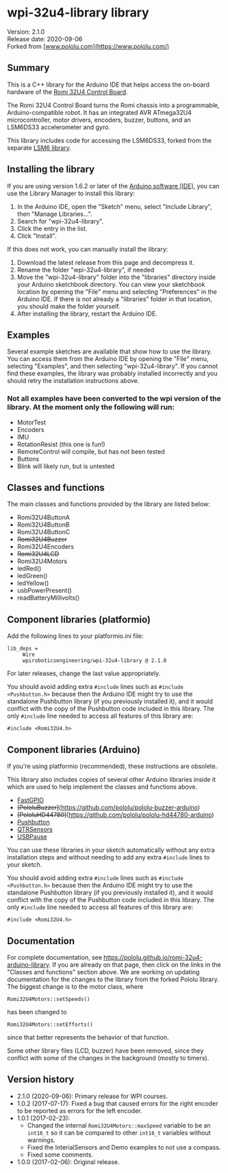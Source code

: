 # wpi-32u4-library library

Version: 2.1.0<br/>
Release date: 2020-09-06<br/>
Forked from [www.pololu.com](https://www.pololu.com/)

## Summary

This is a C++ library for the Arduino IDE that helps access the on-board hardware of the [Romi 32U4 Control Board](https://www.pololu.com/product/3544).

The Romi 32U4 Control Board turns the Romi chassis into a programmable, Arduino-compatible robot.  It has an integrated AVR ATmega32U4 microcontroller, motor drivers, encoders, buzzer, buttons, and an LSM6DS33 accelerometer and gyro.

This library includes code for accessing the LSM6DS33, forked from the separate [LSM6 library](https://github.com/pololu/lsm6-arduino).

## Installing the library

If you are using version 1.6.2 or later of the [Arduino software (IDE)](http://www.arduino.cc/en/Main/Software), you can use the Library Manager to install this library:

1. In the Arduino IDE, open the "Sketch" menu, select "Include Library", then "Manage Libraries...".
2. Search for "wpi-32u4-library".
3. Click the entry in the list.
4. Click "Install".

If this does not work, you can manually install the library:

1. Download the latest release from this page and decompress it.
2. Rename the folder "wpi-32u4-library", if needed
3. Move the "wpi-32u4-library" folder into the "libraries" directory inside your Arduino sketchbook directory. You can view your sketchbook location by opening the "File" menu and selecting "Preferences" in the Arduino IDE.  If there is not already a "libraries" folder in that location, you should make the folder yourself.
4. After installing the library, restart the Arduino IDE.

## Examples

Several example sketches are available that show how to use the library.  You can access them from the Arduino IDE by opening the "File" menu, selecting "Examples", and then selecting "wpi-32u4-library".  If you cannot find these examples, the library was probably installed incorrectly and you should retry the installation instructions above.

### Not all examples have been converted to the wpi version of the library. At the moment only the following will run:

* MotorTest
* Encoders
* IMU
* RotationResist (this one is fun!)
* RemoteControl will compile, but has not been tested
* Buttons
* Blink will likely run, but is untested

## Classes and functions

The main classes and functions provided by the library are listed below:

* Romi32U4ButtonA
* Romi32U4ButtonB
* Romi32U4ButtonC
* ~~Romi32U4Buzzer~~
* Romi32U4Encoders
* ~~Romi32U4LCD~~
* Romi32U4Motors
* ledRed()
* ledGreen()
* ledYellow()
* usbPowerPresent()
* readBatteryMillivolts()

## Component libraries (platformio)

Add the following lines to your platformio.ini file:

~~~{.cpp}
lib_deps = 
     Wire
     wpiroboticsengineering/wpi-32u4-library @ 2.1.0
~~~

For later releases, change the last value appropriately.

You should avoid adding extra `#include` lines such as `#include <Pushbutton.h>` because then the Arduino IDE might try to use the standalone Pushbutton library (if you previously installed it), and it would conflict with the copy of the Pushbutton code included in this library. The only `#include` line needed to access all features of this library are:

~~~{.cpp}
#include <Romi32U4.h>
~~~

## Component libraries (Arduino)

If you're using platformio (recommended), these instructions are obsolete.

This library also includes copies of several other Arduino libraries inside it which are used to help implement the classes and functions above.

* [FastGPIO](https://github.com/pololu/fastgpio-arduino)
* ~~[PololuBuzzer]~~(https://github.com/pololu/pololu-buzzer-arduino)
* ~~[PololuHD44780]~~(https://github.com/pololu/pololu-hd44780-arduino)
* [Pushbutton](https://github.com/pololu/pushbutton-arduino)
* [QTRSensors](https://github.com/pololu/qtr-sensors-arduino)
* [USBPause](https://github.com/pololu/usb-pause-arduino)

You can use these libraries in your sketch automatically without any extra installation steps and without needing to add any extra `#include` lines to your sketch.

You should avoid adding extra `#include` lines such as `#include <Pushbutton.h>` because then the Arduino IDE might try to use the standalone Pushbutton library (if you previously installed it), and it would conflict with the copy of the Pushbutton code included in this library. The only `#include` line needed to access all features of this library are:

~~~{.cpp}
#include <Romi32U4.h>
~~~

## Documentation

For complete documentation, see https://pololu.github.io/romi-32u4-arduino-library.  If you are already on that page, then click on the links in the "Classes and functions" section above. We are working on updating documentation for the changes to the library from the forked Pololu library. The biggest change is to the motor class, where

~~~{.cpp}
Romi32U4Motors::setSpeeds()
~~~

has been changed to 

~~~{.cpp}
Romi32U4Motors::setEfforts()
~~~

since that better represents the behavior of that function.

Some other library files (LCD, buzzer) have been removed, since they conflict with some of the changes in the background (mostly to timers).

## Version history

* 2.1.0 (2020-09-06): Primary release for WPI courses.
* 1.0.2 (2017-07-17): Fixed a bug that caused errors for the right encoder to be reported as errors for the left encoder.
* 1.0.1 (2017-02-23):
  * Changed the internal `Romi32U4Motors::maxSpeed` variable to be an `int16_t` so it can be compared to other `int16_t` variables without warnings.
  * Fixed the InterialSensors and Demo examples to not use a compass.
  * Fixed some comments.
* 1.0.0 (2017-02-06): Original release.
